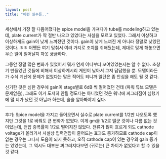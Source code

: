 ```yaml
---
layout: post
title: "이런 실수를.."
---
```



세상에서 가장 잘 다듬어졌다는 spice model을 가져다가 tube를 modeling하고 있는데, plate current가 딱 절반 나오고 있었다는 사실을 모르고 있었다. 그래서 이상하고 이상하게도 gain이 낮게 느껴졌던 것이다. gain이 낮게 느껴진 게 아니라 정말로 낮았던 것이다..ㅎㅎ 어쨋든 여기 맞춰서 여러 가지로 조치를 취해뒀는데, 제대로 맞게 해놓으면 무슨 일이 일어날지 자못 궁금하다.




그동안 정말 많은 변화가 있었어서 뭐가 언제 어디부터 꼬여있었는지는 알 수 없다. 초창기 만들었던 것들에 비해서 이상하게시리 게인이 낮아서 그저 답답했을 뿐. 모델이라든가 수식 계산에 문제가 없었다는 말은 적어도 되니까 일단은 좀 안심을 해도 될 것 같다. 




신기한 것은 심한 경우에 gain이 stage별로 6dB 씩 떨어졌던 건데 (파워 튜브 모델은 문제없음), 그래도 이거 도저히 안될 정도다는 아니었던 것은 워낙에 찌그러짐이 심했기에 덜 티가 났던 것 아닐까 하는데, 슬슬 알아봐야지 싶다.




----

후기: Spice model을 가지고 들어오면서 실수로 plate current를 1/2만 나오도록 했지만 그것을 1로 바꿔도 큰 변화가 없었다. 이게 gm을 1/2로 떨군 것이나 다름 없는 것이었는데, 전압 증폭률이 1/2로 떨어지진 않았다. 전류가 많이 흐르게 되도 cathode voltage가 올라가서 사실상 입력전압이 줄어드는 효과도 증가하므로 cathode cap이 없는 경우는 그다지 도움이 되지 못하고, 오직 cathode cap이 있는 경우의 gain 증가는 있었는데, 그 역시도 대부분 찌그러지다보면 (귀로는) 큰 차이가 없었다고 할 수 있을 것 같다.





